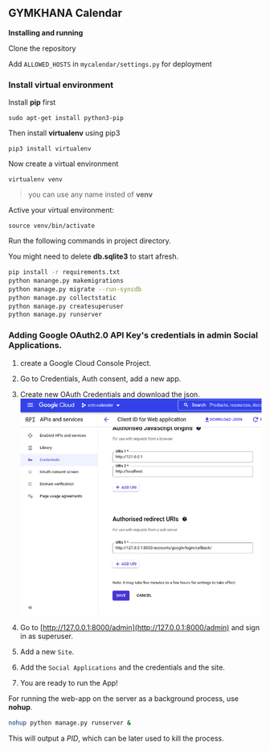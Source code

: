## GYMKHANA Calendar

__Installing and running__

Clone the repository

Add  `ALLOWED_HOSTS` in `mycalendar/settings.py` for deployment

### Install virtual environment

Install **pip** first

    sudo apt-get install python3-pip

Then install **virtualenv** using pip3

    pip3 install virtualenv 

Now create a virtual environment

    virtualenv venv 

>you can use any name insted of **venv**

Active your virtual environment:

    source venv/bin/activate

Run the following commands in project directory.

You might need to delete **db.sqlite3** to start afresh.

```bash
pip install -r requirements.txt
python manange.py makemigrations
python manage.py migrate --run-syncdb
python manage.py collectstatic
python manage.py createsuperuser
python manage.py runserver
```


### Adding Google OAuth2.0 API Key's credentials in admin Social Applications.
1. create a Google Cloud Console Project.
2. Go to Credentials, Auth consent, add a new app.
3. Create new OAuth Credentials and download the json.
![](./resources/gcp.png)

4. Go to [http://127.0.0.1:8000/admin](http://127.0.0.1:8000/admin) and sign in as superuser.
5. Add a new `Site`.
6. Add the `Social Applications` and the credentials and the site.
7. You are ready to run the App!

For running the web-app on the server as a background process, use **nohup**.
```bash
nohup python manage.py runserver &  
```
This will output a *PID*, which can be later used to kill the process.